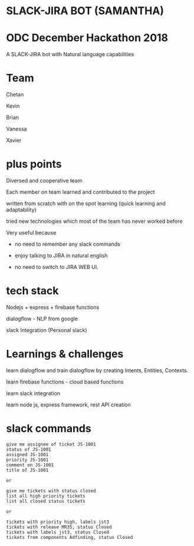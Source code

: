 # SLACK-JIRA BOT (SAMANTHA)
# ODC December Hackathon 2018

A SLACK-JIRA bot with Natural language capabilities

# Team

Chetan

Kevin 

Brian

Vanessa

Xavier

# plus points

Diversed and cooperative team 

Each member on team learned and contributed to the project

written from scratch with on the spot learning (quick learning and adaptability)

tried new technologies which most of the team has never worked before

Very useful because

- no need to remember any slack commands

- enjoy talking to JIRA in natural english

- no need to switch to JIRA WEB UI.



# tech stack

Nodejs + express + firebase functions

dialogflow - NLP from google

slack Integration (Personal slack)


# Learnings & challenges

learn dialogflow and train dialogflow by creating Intents, Entities, Contexts.

learn firebase functions - cloud based functions

learn slack integration

learn node js, express framework, rest API creation



# slack commands

```give me status of ticket JS-1001
give me assignee of ticket JS-1001
status of JS-1001 
assigned JS-1001
priority JS-1001
comment on JS-1001
title of JS-1001

or

give me tickets with status closed
list all high priority tickets
list all closed status tickets

or

tickets with priority high, labels jst3
tickets with release MR35, status Closed
tickets with labels jst3, status Closed
tickets from components Adfinding, status Closed
```
